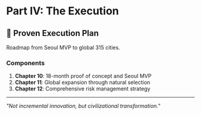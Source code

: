 ﻿# Part IV: The Execution

## 🚀 Proven Execution Plan

Roadmap from Seoul MVP to global 315 cities.

### Components

1. **Chapter 10**: 18-month proof of concept and Seoul MVP
2. **Chapter 11**: Global expansion through natural selection
3. **Chapter 12**: Comprehensive risk management strategy

---

*"Not incremental innovation, but civilizational transformation."*
